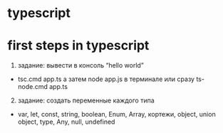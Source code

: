 # typescript

# first steps in typescript
1. задание: вывести в консоль “hello world”
 - tsc.cmd app.ts а затем  node app.js в терминале или сразу ts-node.cmd app.ts
2. задание: создать переменные каждого типа
 - var, let, const, string, boolean, Enum, Array, кортежи, object, union object, type, Any, null, undefined
